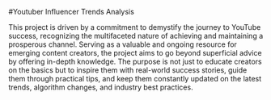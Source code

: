 #Youtuber Influencer Trends Analysis

This project is driven by a commitment to demystify the journey to YouTube success, recognizing the multifaceted nature of achieving and maintaining a prosperous channel. Serving as a valuable and ongoing resource for emerging content creators, the project aims to go beyond superficial advice by offering in-depth knowledge. The purpose is not just to educate creators on the basics but to inspire them with real-world success stories, guide them through practical tips, and keep them constantly updated on the latest trends, algorithm changes, and industry best practices.

